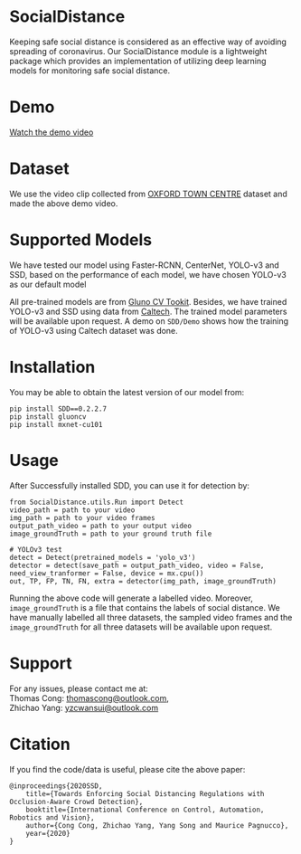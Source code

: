# SocialDistance
Keeping safe social distance is considered as an effective way of avoiding spreading of coronavirus. Our SocialDistance module is a lightweight package which provides an implementation of utilizing deep learning models for monitoring safe social distance.

# Demo
[Watch the demo video](https://www.youtube.com/watch?v=1s46BJJj6rw&t=5s)

# Dataset
We use the video clip collected from [OXFORD TOWN CENTRE](https://www.robots.ox.ac.uk/ActiveVision/Research/Projects/2009bbenfold_headpose/project.html) dataset and made the above demo video.

# Supported Models
We have tested our model using Faster-RCNN, CenterNet, YOLO-v3 and SSD, based on the performance of each model, we have chosen YOLO-v3 as our default model

All pre-trained models are from [Gluno CV Tookit](https://github.com/dmlc/gluon-cv). Besides, we have trained YOLO-v3 and SSD using data from [Caltech](http://www.vision.caltech.edu/Image_Datasets/CaltechPedestrians/). The trained model parameters will be available upon request. A demo on `SDD/Demo` shows how the training of YOLO-v3 using Caltech dataset was done.

# Installation
You may be able to obtain the latest version of our model from:
```
pip install SDD==0.2.2.7
pip install gluoncv
pip install mxnet-cu101
```

# Usage
After Successfully installed SDD, you can use it for detection by:
```
from SocialDistance.utils.Run import Detect
video_path = path to your video
img_path = path to your video frames
output_path_video = path to your output video
image_groundTruth = path to your ground truth file

# YOLOv3 test
detect = Detect(pretrained_models = 'yolo_v3')
detector = detect(save_path = output_path_video, video = False, need_view_tranformer = False, device = mx.cpu())
out, TP, FP, TN, FN, extra = detector(img_path, image_groundTruth)
```
Running the above code will generate a labelled video. Moreover, `image_groundTruth` is a file that contains the labels of social distance. We have manually labelled all three datasets, the sampled video frames and the `image_groundTruth` for all three datasets will be available upon request.

# Support
For any issues, please contact me at:  
Thomas Cong: thomascong@outlook.com,  
Zhichao Yang: yzcwansui@outlook.com

# Citation
If you find the code/data is useful, please cite the above paper:
```
@inproceedings{2020SSD,
    title={Towards Enforcing Social Distancing Regulations with Occlusion-Aware Crowd Detection},
    booktitle={International Conference on Control, Automation, Robotics and Vision},
    author={Cong Cong, Zhichao Yang, Yang Song and Maurice Pagnucco},
    year={2020}
}
```
